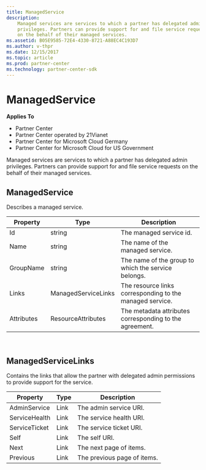 ```yaml
---
title: ManagedService
description: 
    Managed services are services to which a partner has delegated admin
    privileges. Partners can provide support for and file service requests
    on the behalf of their managed services.
ms.assetid: B05E9585-72E4-4330-8721-A88EC4C193D7
ms.author: v-thpr
ms.date: 12/15/2017
ms.topic: article
ms.prod: partner-center
ms.technology: partner-center-sdk
---
```


# ManagedService


**Applies To**

-   Partner Center
-   Partner Center operated by 21Vianet
-   Partner Center for Microsoft Cloud Germany
-   Partner Center for Microsoft Cloud for US Government

Managed services are services to which a partner has delegated admin
privileges. Partners can provide support for and file service requests
on the behalf of their managed services.

## <span id="ManagedService"></span><span id="managedservice"></span><span id="MANAGEDSERVICE"></span>ManagedService


Describes a managed service.

| Property   | Type                | Description                                              |
|------------|---------------------|----------------------------------------------------------|
| Id         | string              | The managed service id.                                  |
| Name       | string              | The name of the managed service.                         |
| GroupName  | string              | The name of the group to which the service belongs.      |
| Links      | ManagedServiceLinks | The resource links corresponding to the managed service. |
| Attributes | ResourceAttributes  | The metadata attributes corresponding to the agreement.  |

 

## <span id="ManagedServiceLinks"></span><span id="managedservicelinks"></span><span id="MANAGEDSERVICELINKS"></span>ManagedServiceLinks


Contains the links that allow the partner with delegated admin
permissions to provide support for the service.

| Property      | Type | Description                 |
|---------------|------|-----------------------------|
| AdminService  | Link | The admin service URI.      |
| ServiceHealth | Link | The service health URI.     |
| ServiceTicket | Link | The service ticket URI.     |
| Self          | Link | The self URI.               |
| Next          | Link | The next page of items.     |
| Previous      | Link | The previous page of items. |

 

 

 




